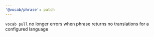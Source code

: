 ```yaml
---
'@vocab/phrase': patch
---
```


`vocab pull` no longer errors when phrase returns no translations for a configured language
